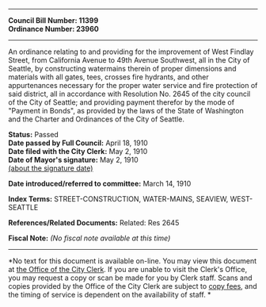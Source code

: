 * * * * *  
  
**Council Bill Number: [](#h0)[](#h2)11399**   
**Ordinance Number: 23960**  
  
* * * * *  
  
An ordinance relating to and providing for the improvement of West Findlay Street, from California Avenue to 49th Avenue Southwest, all in the City of Seattle, by constructing watermains therein of proper dimensions and materials with all gates, tees, crosses fire hydrants, and other appurtenances necessary for the proper water service and fire protection of said district, all in accordance with Resolution No. 2645 of the city council of the City of Seattle; and providing payment therefor by the mode of "Payment in Bonds", as provided by the laws of the State of Washington and the Charter and Ordinances of the City of Seattle.  
  
**Status:** Passed   
**Date passed by Full Council:** April 18, 1910   
**Date filed with the City Clerk:** May 2, 1910   
**Date of Mayor's signature:** May 2, 1910   
[(about the signature date)](/~public/approvaldate.htm)   
  
  
**Date introduced/referred to committee:** March 14, 1910   
  
**Index Terms:** STREET-CONSTRUCTION, WATER-MAINS, SEAVIEW, WEST-SEATTLE  
  
**References/Related Documents:** Related: Res 2645  
  
**Fiscal Note:** *(No fiscal note available at this time)*  
  
* * * * *  
  
*No text for this document is available on-line. You may view this document at [the Office of the City Clerk](http://www.seattle.gov/leg/clerk/contactUs.htm). If you are unable to visit the Clerk's Office, you may request a copy or scan be made for you by Clerk staff. Scans and copies provided by the Office of the City Clerk are subject to [copy fees](http://clerk.seattle.gov/~public/clerkfees.htm), and the timing of service is dependent on the availability of staff. *  
  
  
